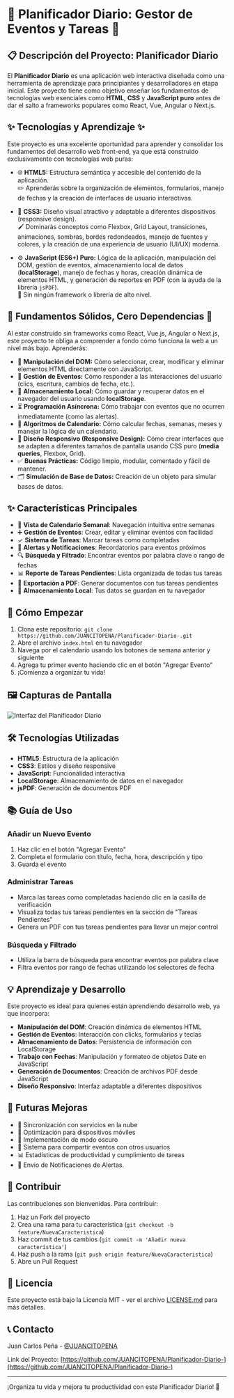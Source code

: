 # 📆 Planificador Diario: Gestor de Eventos y Tareas 📝

## 📋 Descripción del Proyecto: Planificador Diario

El **Planificador Diario** es una aplicación web interactiva diseñada como una herramienta de aprendizaje para principiantes y desarrolladores en etapa inicial. Este proyecto tiene como objetivo enseñar los fundamentos de tecnologías web esenciales como **HTML**, **CSS** y **JavaScript puro** antes de dar el salto a frameworks populares como React, Vue, Angular o Next.js.

## ✨ Tecnologías y Aprendizaje ✨

Este proyecto es una excelente oportunidad para aprender y consolidar los fundamentos del desarrollo web front-end, ya que está construido exclusivamente con tecnologías web puras:

- 🌐 **HTML5:** Estructura semántica y accesible del contenido de la aplicación.  
  ✏️ Aprenderás sobre la organización de elementos, formularios, manejo de fechas y la creación de interfaces de usuario interactivas.

- 🎨 **CSS3:** Diseño visual atractivo y adaptable a diferentes dispositivos (responsive design).  
  🖌️ Dominarás conceptos como Flexbox, Grid Layout, transiciones, animaciones, sombras, bordes redondeados, manejo de fuentes y colores, y la creación de una experiencia de usuario (UI/UX) moderna.

- ⚙️ **JavaScript (ES6+) Puro:** Lógica de la aplicación, manipulación del DOM, gestión de eventos, almacenamiento local de datos (**localStorage**), manejo de fechas y horas, creación dinámica de elementos HTML, y generación de reportes en PDF (con la ayuda de la librería `jsPDF`).  
  🚫 Sin ningún framework o librería de alto nivel.

## 💪 Fundamentos Sólidos, Cero Dependencias 💪

Al estar construido sin frameworks como React, Vue.js, Angular o Next.js, este proyecto te obliga a comprender a fondo cómo funciona la web a un nivel más bajo. Aprenderás:

- 📄 **Manipulación del DOM:** Cómo seleccionar, crear, modificar y eliminar elementos HTML directamente con JavaScript.
- 🎯 **Gestión de Eventos:** Cómo responder a las interacciones del usuario (clics, escritura, cambios de fecha, etc.).
- 💾 **Almacenamiento Local:** Cómo guardar y recuperar datos en el navegador del usuario usando **localStorage**.
- ⏳ **Programación Asíncrona:** Cómo trabajar con eventos que no ocurren inmediatamente (como las alertas).
- 📅 **Algoritmos de Calendario:** Cómo calcular fechas, semanas, meses y manejar la lógica de un calendario.
- 📱 **Diseño Responsivo (Responsive Design):** Cómo crear interfaces que se adapten a diferentes tamaños de pantalla usando CSS puro (**media queries**, Flexbox, Grid).
- ✅ **Buenas Prácticas:** Código limpio, modular, comentado y fácil de mantener.
- 🗂️ **Simulación de Base de Datos:** Creación de un objeto para simular bases de datos.


## ✨ Características Principales

- 📅 **Vista de Calendario Semanal**: Navegación intuitiva entre semanas
- ➕ **Gestión de Eventos**: Crear, editar y eliminar eventos con facilidad
- ✓ **Sistema de Tareas**: Marcar tareas como completadas
- 🔔 **Alertas y Notificaciones**: Recordatorios para eventos próximos
- 🔍 **Búsqueda y Filtrado**: Encontrar eventos por palabra clave o rango de fechas
- 📊 **Reporte de Tareas Pendientes**: Lista organizada de todas tus tareas
- 📄 **Exportación a PDF**: Generar documentos con tus tareas pendientes
- 💾 **Almacenamiento Local**: Tus datos se guardan en tu navegador

## 🚀 Cómo Empezar

1. Clona este repositorio: `git clone https://github.com/JUANCITOPENA/Planificador-Diario-.git`
2. Abre el archivo `index.html` en tu navegador
3. Navega por el calendario usando los botones de semana anterior y siguiente
4. Agrega tu primer evento haciendo clic en el botón "Agregar Evento"
5. ¡Comienza a organizar tu vida!

## 🖼️ Capturas de Pantalla

![Interfaz del Planificador Diario](imagen_calendar.jpg)

## 🛠️ Tecnologías Utilizadas

- **HTML5**: Estructura de la aplicación
- **CSS3**: Estilos y diseño responsive
- **JavaScript**: Funcionalidad interactiva
- **LocalStorage**: Almacenamiento de datos en el navegador
- **jsPDF**: Generación de documentos PDF

## 📚 Guía de Uso

### Añadir un Nuevo Evento
1. Haz clic en el botón "Agregar Evento"
2. Completa el formulario con título, fecha, hora, descripción y tipo
3. Guarda el evento

### Administrar Tareas
- Marca las tareas como completadas haciendo clic en la casilla de verificación
- Visualiza todas tus tareas pendientes en la sección de "Tareas Pendientes"
- Genera un PDF con tus tareas pendientes para llevar un mejor control

### Búsqueda y Filtrado
- Utiliza la barra de búsqueda para encontrar eventos por palabra clave
- Filtra eventos por rango de fechas utilizando los selectores de fecha

## 💡 Aprendizaje y Desarrollo

Este proyecto es ideal para quienes están aprendiendo desarrollo web, ya que incorpora:

- **Manipulación del DOM**: Creación dinámica de elementos HTML
- **Gestión de Eventos**: Interacción con clicks, formularios y teclas
- **Almacenamiento de Datos**: Persistencia de información con LocalStorage
- **Trabajo con Fechas**: Manipulación y formateo de objetos Date en JavaScript
- **Generación de Documentos**: Creación de archivos PDF desde JavaScript
- **Diseño Responsivo**: Interfaz adaptable a diferentes dispositivos

## 🔄 Futuras Mejoras

- 🔄 Sincronización con servicios en la nube
- 📱 Optimización para dispositivos móviles
- 🌙 Implementación de modo oscuro
- 🔗 Sistema para compartir eventos con otros usuarios
- 📊 Estadísticas de productividad y cumplimiento de tareas
- 🔔 Envio de Notificaciones de Alertas.

## 🤝 Contribuir

Las contribuciones son bienvenidas. Para contribuir:

1. Haz un Fork del proyecto
2. Crea una rama para tu característica (`git checkout -b feature/NuevaCaracteristica`)
3. Haz commit de tus cambios (`git commit -m 'Añadir nueva característica'`)
4. Haz push a la rama (`git push origin feature/NuevaCaracteristica`)
5. Abre un Pull Request

## 📝 Licencia

Este proyecto está bajo la Licencia MIT - ver el archivo [LICENSE.md](LICENSE.md) para más detalles.

## 📞 Contacto

Juan Carlos Peña - [@JUANCITOPENA](https://github.com/JUANCITOPENA)

Link del Proyecto: [https://github.com/JUANCITOPENA/Planificador-Diario-](https://github.com/JUANCITOPENA/Planificador-Diario-)

---

¡Organiza tu vida y mejora tu productividad con este Planificador Diario! 🚀
